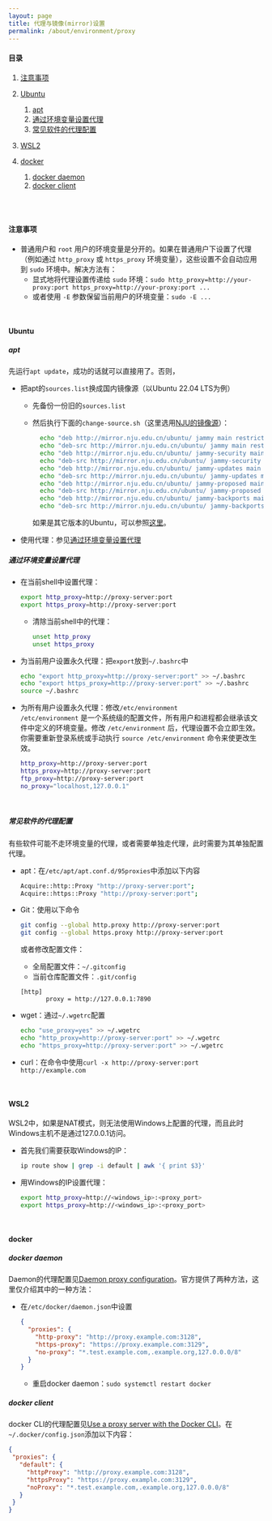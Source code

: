 ```yaml
---
layout: page
title: 代理与镜像(mirror)设置
permalink: /about/environment/proxy
---
```


#### 目录

1. [注意事项](#注意事项)
2. [Ubuntu](#ubuntu)
    1. [apt](#apt)
    2. [通过环境变量设置代理](#通过环境变量设置代理)
    3. [常见软件的代理配置](#常见软件的代理配置)

3. [WSL2](#wsl2)
4. [docker](#docker)
    1. [docker daemon](#docker-daemon)
    2. [docker client](#docker-client)


<br/><br/>

#### 注意事项
- 普通用户和 `root` 用户的环境变量是分开的。如果在普通用户下设置了代理（例如通过 `http_proxy` 或 `https_proxy` 环境变量），这些设置不会自动应用到 `sudo` 环境中。解决方法有：
  - 显式地将代理设置传递给 `sudo` 环境：`sudo http_proxy=http://your-proxy:port https_proxy=http://your-proxy:port ...`
  - 或者使用 `-E` 参数保留当前用户的环境变量：`sudo -E ...`

<br/>

#### Ubuntu

##### apt
先运行`apt update`，成功的话就可以直接用了。否则，

- 把apt的`sources.list`换成国内镜像源（以Ubuntu 22.04 LTS为例）
  - 先备份一份旧的`sources.list`
  
  - 然后执行下面的`change-source.sh`（这里选用[NJU的镜像源](http://mirror.nju.edu.cn/)）：
  
    ```bash
      echo "deb http://mirror.nju.edu.cn/ubuntu/ jammy main restricted universe multiverse"                > /etc/apt/sources.list 
      echo "deb-src http://mirror.nju.edu.cn/ubuntu/ jammy main restricted universe multiverse"           >> /etc/apt/sources.list 
      echo "deb http://mirror.nju.edu.cn/ubuntu/ jammy-security main restricted universe multiverse"      >> /etc/apt/sources.list 
      echo "deb-src http://mirror.nju.edu.cn/ubuntu/ jammy-security main restricted universe multiverse"  >> /etc/apt/sources.list 
      echo "deb http://mirror.nju.edu.cn/ubuntu/ jammy-updates main restricted universe multiverse"       >> /etc/apt/sources.list 
      echo "deb-src http://mirror.nju.edu.cn/ubuntu/ jammy-updates main restricted universe multiverse"   >> /etc/apt/sources.list 
      echo "deb http://mirror.nju.edu.cn/ubuntu/ jammy-proposed main restricted universe multiverse"      >> /etc/apt/sources.list 
      echo "deb-src http://mirror.nju.edu.cn/ubuntu/ jammy-proposed main restricted universe multiverse"  >> /etc/apt/sources.list 
      echo "deb http://mirror.nju.edu.cn/ubuntu/ jammy-backports main restricted universe multiverse"     >> /etc/apt/sources.list 
      echo "deb-src http://mirror.nju.edu.cn/ubuntu/ jammy-backports main restricted universe multiverse" >> /etc/apt/sources.list 
    ```
  
    如果是其它版本的Ubuntu，可以参照[这里](https://mirror.nju.edu.cn/mirrorz-help/ubuntu/?mirror=NJU)。
  
- 使用代理：参见[通过环境变量设置代理](#通过环境变量设置代理)

##### 通过环境变量设置代理
- 在当前shell中设置代理：
  ```bash
  export http_proxy=http://proxy-server:port
  export https_proxy=http://proxy-server:port
  ```
  - 清除当前shell中的代理：
    ```bash
    unset http_proxy
    unset https_proxy
    ```
  
- 为当前用户设置永久代理：把`export`放到`~/.bashrc`中
  ```bash
  echo "export http_proxy=http://proxy-server:port" >> ~/.bashrc
  echo "export https_proxy=http://proxy-server:port" >> ~/.bashrc
  source ~/.bashrc
  ```
  
- 为所有用户设置永久代理：修改`/etc/environment`<br/>`/etc/environment` 是一个系统级的配置文件，所有用户和进程都会继承该文件中定义的环境变量。修改 `/etc/environment` 后，代理设置不会立即生效。你需要重新登录系统或手动执行 `source /etc/environment` 命令来使更改生效。
  ```bash
  http_proxy=http://proxy-server:port
  https_proxy=http://proxy-server:port
  ftp_proxy=http://proxy-server:port
  no_proxy="localhost,127.0.0.1"
  ```

<br/>

##### 常见软件的代理配置

有些软件可能不走环境变量的代理，或者需要单独走代理，此时需要为其单独配置代理。

- apt：在`/etc/apt/apt.conf.d/95proxies`中添加以下内容
  
  ```bash
  Acquire::http::Proxy "http://proxy-server:port";
  Acquire::https::Proxy "http://proxy-server:port";
  ```
  
- Git：使用以下命令
  
  ```bash
  git config --global http.proxy http://proxy-server:port
  git config --global https.proxy http://proxy-server:port
  ```
  
  或者修改配置文件：
  
  - 全局配置文件：`~/.gitconfig`
  - 当前仓库配置文件：`.git/config`
  
  ```
  [http]
         proxy = http://127.0.0.1:7890
  ```
  
  
  
- wget：通过`~/.wgetrc`配置
  ```bash
  echo "use_proxy=yes" >> ~/.wgetrc
  echo "http_proxy=http://proxy-server:port" >> ~/.wgetrc
  echo "https_proxy=http://proxy-server:port" >> ~/.wgetrc
  ```
  
- curl：在命令中使用`curl -x http://proxy-server:port http://example.com`

<br/>

#### WSL2

WSL2中，如果是NAT模式，则无法使用Windows上配置的代理，而且此时Windows主机不是通过127.0.0.1访问。

- 首先我们需要获取Windows的IP：
  ```bash
  ip route show | grep -i default | awk '{ print $3}'
  ```
- 用Windows的IP设置代理：
  ```bash
  export http_proxy=http://<windows_ip>:<proxy_port>
  export https_proxy=http://<windows_ip>:<proxy_port>
  ```

<br/>

#### docker
##### docker daemon

Daemon的代理配置见[Daemon proxy configuration](https://docs.docker.com/engine/daemon/proxy/#daemon-configuration)。官方提供了两种方法，这里仅介绍其中的一种方法：

- 在`/etc/docker/daemon.json`中设置

  ```json
  {
    "proxies": {
      "http-proxy": "http://proxy.example.com:3128",
      "https-proxy": "https://proxy.example.com:3129",
      "no-proxy": "*.test.example.com,.example.org,127.0.0.0/8"
    }
  }
  ```

  - 重启docker daemon：`sudo systemctl restart docker`

##### docker client

docker CLI的代理配置见[Use a proxy server with the Docker CLI](https://docs.docker.com/engine/cli/proxy/)。在`~/.docker/config.json`添加以下内容：

```json
{
 "proxies": {
   "default": {
     "httpProxy": "http://proxy.example.com:3128",
     "httpsProxy": "https://proxy.example.com:3129",
     "noProxy": "*.test.example.com,.example.org,127.0.0.0/8"
   }
 }
}
```

